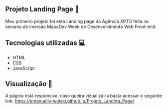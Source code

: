 ## Projeto Landing Page 🚀
Meu primeiro projeto foi esta Landing page da Agência XPTO feita na semana de imersão  MapaDev Week de Desenvolvimento Web Front-end. 

## Tecnologias utilizadas 💻
  - HTML
  - CSS
  - JavaScript
  
## Visualização 🌟
A página está responsiva, caso queira vizualizá-la basta acessar o seguinte link: https://emanuelly-wolski.github.io/Projeto_Landing_Page/
